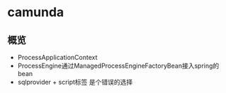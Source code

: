 # camunda

## 概览

* ProcessApplicationContext
* ProcessEngine通过ManagedProcessEngineFactoryBean接入spring的bean
* sqlprovider + script标签 是个错误的选择
